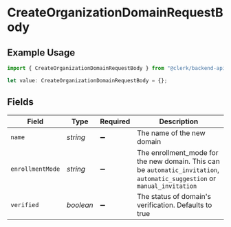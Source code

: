 # CreateOrganizationDomainRequestBody

## Example Usage

```typescript
import { CreateOrganizationDomainRequestBody } from "@clerk/backend-api-client/models/operations";

let value: CreateOrganizationDomainRequestBody = {};
```

## Fields

| Field                                                                                                                     | Type                                                                                                                      | Required                                                                                                                  | Description                                                                                                               |
| ------------------------------------------------------------------------------------------------------------------------- | ------------------------------------------------------------------------------------------------------------------------- | ------------------------------------------------------------------------------------------------------------------------- | ------------------------------------------------------------------------------------------------------------------------- |
| `name`                                                                                                                    | *string*                                                                                                                  | :heavy_minus_sign:                                                                                                        | The name of the new domain                                                                                                |
| `enrollmentMode`                                                                                                          | *string*                                                                                                                  | :heavy_minus_sign:                                                                                                        | The enrollment_mode for the new domain. This can be `automatic_invitation`, `automatic_suggestion` or `manual_invitation` |
| `verified`                                                                                                                | *boolean*                                                                                                                 | :heavy_minus_sign:                                                                                                        | The status of domain's verification. Defaults to true                                                                     |